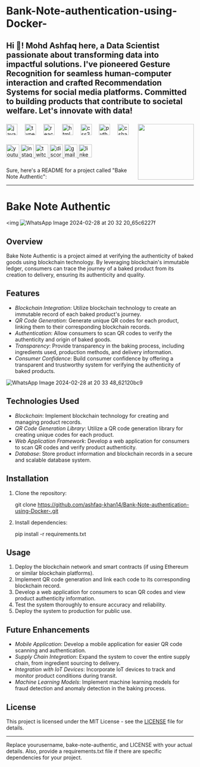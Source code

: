 # Bank-Note-authentication-using-Docker-
<h2 align="left">Hi 👋! Mohd Ashfaq here, a Data Scientist passionate about transforming data into impactful solutions. I've pioneered Gesture Recognition for seamless human-computer interaction and crafted Recommendation Systems for social media platforms. Committed to building products that contribute to societal welfare. Let's innovate with data! 





</h2>

###


<img align="right" height="150" src="https://i.imgflip.com/65efzo.gif"  />

###

<div align="left">
  <img src="https://cdn.jsdelivr.net/gh/devicons/devicon/icons/javascript/javascript-original.svg" height="30" alt="javascript logo"  />
  <img width="12" />
  <img src="https://cdn.jsdelivr.net/gh/devicons/devicon/icons/typescript/typescript-original.svg" height="30" alt="typescript logo"  />
  <img width="12" />
  <img src="https://cdn.jsdelivr.net/gh/devicons/devicon/icons/react/react-original.svg" height="30" alt="react logo"  />
  <img width="12" />
  <img src="https://cdn.jsdelivr.net/gh/devicons/devicon/icons/html5/html5-original.svg" height="30" alt="html5 logo"  />
  <img width="12" />
  <img src="https://cdn.jsdelivr.net/gh/devicons/devicon/icons/css3/css3-original.svg" height="30" alt="css3 logo"  />
  <img width="12" />
  <img src="https://cdn.jsdelivr.net/gh/devicons/devicon/icons/python/python-original.svg" height="30" alt="python logo"  />
  <img width="12" />
  <img src="https://cdn.jsdelivr.net/gh/devicons/devicon/icons/csharp/csharp-original.svg" height="30" alt="csharp logo"  />
</div>

###

<div align="left">
  <a href="[Your YouTube Link]">
    <img src="https://img.shields.io/static/v1?message=Youtube&logo=youtube&label=&color=FF0000&logoColor=white&labelColor=&style=for-the-badge" height="35" alt="youtube logo"  />
  </a>
  <a href="[Your Instagram Link]">
    <img src="https://img.shields.io/static/v1?message=Instagram&logo=instagram&label=&color=E4405F&logoColor=white&labelColor=&style=for-the-badge" height="35" alt="instagram logo"  />
  </a>
  <a href="[Your Twitch Link]">
    <img src="https://img.shields.io/static/v1?message=Twitch&logo=twitch&label=&color=9146FF&logoColor=white&labelColor=&style=for-the-badge" height="35" alt="twitch logo"  />
  </a>
  <a href="[Your Discord Link]">
    <img src="https://img.shields.io/static/v1?message=Discord&logo=discord&label=&color=7289DA&logoColor=white&labelColor=&style=for-the-badge" height="35" alt="discord logo"  />
  </a>
  <a href="[Your Gmail Link]">
    <img src="https://img.shields.io/static/v1?message=Gmail&logo=gmail&label=&color=D14836&logoColor=white&labelColor=&style=for-the-badge" height="35" alt="gmail logo"  />
  </a>
  <a href="[Your LinkedIn Link]">
    <img src="https://img.shields.io/static/v1?message=LinkedIn&logo=linkedin&label=&color=0077B5&logoColor=white&labelColor=&style=for-the-badge" height="35" alt="linkedin logo"  />
  </a>
</div>

###

Sure, here's a README for a project called "Bake Note Authentic":

---

# Bake Note Authentic

<img ![WhatsApp Image 2024-02-28 at 20 32 20_65c6227f](https://github.com/ashfaq-khan14/Bank-Note-authentication-using-Docker-/assets/120010803/d656989f-0532-46cc-9b8c-84b090bc6e3d)


## Overview
Bake Note Authentic is a project aimed at verifying the authenticity of baked goods using blockchain technology. By leveraging blockchain's immutable ledger, consumers can trace the journey of a baked product from its creation to delivery, ensuring its authenticity and quality.

## Features
- *Blockchain Integration*: Utilize blockchain technology to create an immutable record of each baked product's journey.
- *QR Code Generation*: Generate unique QR codes for each product, linking them to their corresponding blockchain records.
- *Authentication*: Allow consumers to scan QR codes to verify the authenticity and origin of baked goods.
- *Transparency*: Provide transparency in the baking process, including ingredients used, production methods, and delivery information.
- *Consumer Confidence*: Build consumer confidence by offering a transparent and trustworthy system for verifying the authenticity of baked products.
  
![WhatsApp Image 2024-02-28 at 20 33 48_62120bc9](https://github.com/ashfaq-khan14/Bank-Note-authentication-using-Docker-/assets/120010803/82d22e08-9e4e-4c3d-a780-173d74a9d889) 

## Technologies Used
- *Blockchain*: Implement blockchain technology for creating and managing product records.
- *QR Code Generation Library*: Utilize a QR code generation library for creating unique codes for each product.
- *Web Application Framework*: Develop a web application for consumers to scan QR codes and verify product authenticity.
- *Database*: Store product information and blockchain records in a secure and scalable database system.

## Installation
1. Clone the repository:
   
   git clone https://github.com/ashfaq-khan14/Bank-Note-authentication-using-Docker-.git
   
2. Install dependencies:
   
   pip install -r requirements.txt
   

## Usage
1. Deploy the blockchain network and smart contracts (if using Ethereum or similar blockchain platforms).
2. Implement QR code generation and link each code to its corresponding blockchain record.
3. Develop a web application for consumers to scan QR codes and view product authenticity information.
4. Test the system thoroughly to ensure accuracy and reliability.
5. Deploy the system to production for public use.

## Future Enhancements
- *Mobile Application*: Develop a mobile application for easier QR code scanning and authentication.
- *Supply Chain Integration*: Expand the system to cover the entire supply chain, from ingredient sourcing to delivery.
- *Integration with IoT Devices*: Incorporate IoT devices to track and monitor product conditions during transit.
- *Machine Learning Models*: Implement machine learning models for fraud detection and anomaly detection in the baking process.

## License
This project is licensed under the MIT License - see the [LICENSE](LICENSE) file for details.

---

Replace yourusername, bake-note-authentic, and LICENSE with your actual details. Also, provide a requirements.txt file if there are specific dependencies for your project.

<br clear="both">


###


### 
